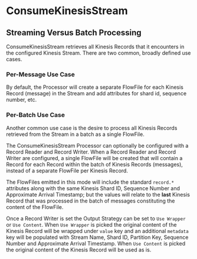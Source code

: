 <!--
  Licensed to the Apache Software Foundation (ASF) under one or more
  contributor license agreements.  See the NOTICE file distributed with
  this work for additional information regarding copyright ownership.
  The ASF licenses this file to You under the Apache License, Version 2.0
  (the "License"); you may not use this file except in compliance with
  the License.  You may obtain a copy of the License at
      http://www.apache.org/licenses/LICENSE-2.0
  Unless required by applicable law or agreed to in writing, software
  distributed under the License is distributed on an "AS IS" BASIS,
  WITHOUT WARRANTIES OR CONDITIONS OF ANY KIND, either express or implied.
  See the License for the specific language governing permissions and
  limitations under the License.
-->

# ConsumeKinesisStream

## Streaming Versus Batch Processing

ConsumeKinesisStream retrieves all Kinesis Records that it encounters in the configured Kinesis Stream. There are two
common, broadly defined use cases.

### Per-Message Use Case

By default, the Processor will create a separate FlowFile for each Kinesis Record (message) in the Stream and add
attributes for shard id, sequence number, etc.

### Per-Batch Use Case

Another common use case is the desire to process all Kinesis Records retrieved from the Stream in a batch as a single
FlowFile.

The ConsumeKinesisStream Processor can optionally be configured with a Record Reader and Record Writer. When a Record
Reader and Record Writer are configured, a single FlowFile will be created that will contain a Record for each Record
within the batch of Kinesis Records (messages), instead of a separate FlowFile per Kinesis Record.

The FlowFiles emitted in this mode will include the standard `record.*` attributes along with the same Kinesis Shard ID,
Sequence Number and Approximate Arrival Timestamp; but the values will relate to the **last** Kinesis Record that was
processed in the batch of messages constituting the content of the FlowFile.

Once a Record Writer is set the Output Strategy can be set to `Use Wrapper` or `Use Content`. When `Use Wrapper` is 
picked the original content of the Kinesis Record will be wrapped under `value` key and an additional `metadata`
key will be populated with Stream Name, Shard ID, Partition Key, Sequence Number and Approximate Arrival Timestamp. 
When `Use Content` is picked the original content of the Kinesis Record will be used as is.
